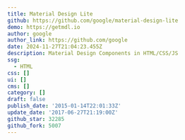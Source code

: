 ```yaml
---
title: Material Design Lite
github: https://github.com/google/material-design-lite
demo: https://getmdl.io
author: google
author_link: https://github.com/google
date: 2024-11-27T21:04:23.455Z
description: Material Design Components in HTML/CSS/JS
ssg:
  - HTML
css: []
ui: []
cms: []
category: []
draft: false
publish_date: '2015-01-14T22:01:33Z'
update_date: '2017-06-27T21:19:00Z'
github_star: 32285
github_fork: 5007
---
```

